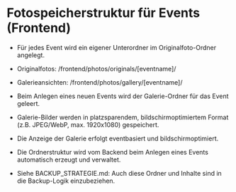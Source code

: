 # Fotospeicherstruktur für Events (Frontend)

- Für jedes Event wird ein eigener Unterordner im Originalfoto-Ordner angelegt.
- Originalfotos:      /frontend/photos/originals/[eventname]/
- Galerieansichten:   /frontend/photos/gallery/[eventname]/

- Beim Anlegen eines neuen Events wird der Galerie-Ordner für das Event geleert.
- Galerie-Bilder werden in platzsparendem, bildschirmoptimiertem Format (z.B. JPEG/WebP, max. 1920x1080) gespeichert.
- Die Anzeige der Galerie erfolgt eventbasiert und bildschirmoptimiert.

- Die Ordnerstruktur wird vom Backend beim Anlegen eines Events automatisch erzeugt und verwaltet.

- Siehe BACKUP_STRATEGIE.md: Auch diese Ordner und Inhalte sind in die Backup-Logik einzubeziehen.
